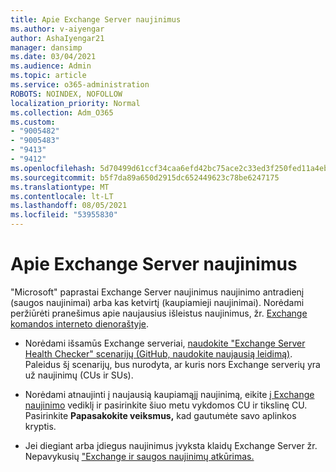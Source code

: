 ```yaml
---
title: Apie Exchange Server naujinimus
ms.author: v-aiyengar
author: AshaIyengar21
manager: dansimp
ms.date: 03/04/2021
ms.audience: Admin
ms.topic: article
ms.service: o365-administration
ROBOTS: NOINDEX, NOFOLLOW
localization_priority: Normal
ms.collection: Adm_O365
ms.custom:
- "9005482"
- "9005483"
- "9413"
- "9412"
ms.openlocfilehash: 5d70499d61ccf34caa6efd42bc75ace2c33ed3f250fed11a4eba0ae040caa9bf
ms.sourcegitcommit: b5f7da89a650d2915dc652449623c78be6247175
ms.translationtype: MT
ms.contentlocale: lt-LT
ms.lasthandoff: 08/05/2021
ms.locfileid: "53955830"
---
```

# <a name="about-exchange-server-updates"></a>Apie Exchange Server naujinimus

"Microsoft" paprastai Exchange Server naujinimus naujinimo antradienį (saugos naujinimai) arba kas ketvirtį (kaupiamieji naujinimai). Norėdami peržiūrėti pranešimus apie naujausius išleistus naujinimus, žr. [Exchange komandos interneto dienoraštyje](https://aka.ms/ehlo).

- Norėdami išsamūs Exchange serveriai, [naudokite "Exchange Server Health Checker" scenarijų (GitHub, naudokite naujausią leidimą)](https://aka.ms/ExchangeHealthChecker). Paleidus šį scenarijų, bus nurodyta, ar kuris nors Exchange serverių yra už naujinimų (CUs ir SUs).

- Norėdami atnaujinti į naujausią kaupiamąjį naujinimą, eikite [į Exchange naujinimo](https://aka.ms/ExchangeUpdateWizard) vediklį ir pasirinkite šiuo metu vykdomos CU ir tikslinę CU. Pasirinkite **Papasakokite veiksmus,** kad gautumėte savo aplinkos kryptis.

- Jei diegiant arba įdiegus naujinimus įvyksta klaidų Exchange Server žr. Nepavykusių ["Exchange ir saugos naujinimų atkūrimas.](https://docs.microsoft.com/exchange/troubleshoot/client-connectivity/exchange-security-update-issues)
